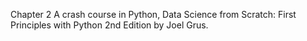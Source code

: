 Chapter 2 A crash course in Python, Data Science from Scratch: First Principles with Python 2nd Edition by Joel Grus.
